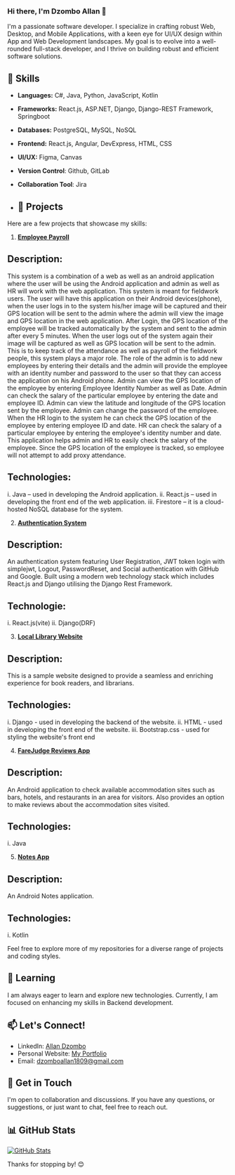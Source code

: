 ### Hi there, I'm Dzombo Allan 👋

I'm a passionate software developer. I specialize in crafting robust Web, Desktop, and Mobile Applications, with a keen eye for UI/UX design within App and Web Development landscapes. My goal is to evolve into a well-rounded full-stack developer, and I thrive on building robust and efficient software solutions.

## 🔧 Skills

- **Languages:** C#, Java, Python, JavaScript, Kotlin
- **Frameworks:** React.js, ASP.NET, Django, Django-REST Framework, Springboot
- **Databases:** PostgreSQL, MySQL, NoSQL
- **Frontend:** React.js, Angular, DevExpress, HTML, CSS
- **UI/UX:** Figma, Canvas
- **Version Control**: Github, GitLab
- **Collaboration Tool**: Jira

- ## 🚀 Projects

Here are a few projects that showcase my skills:

1. **[Employee Payroll](https://github.com/dzomboallan/employee_payroll)**
## Description:
This system is a combination of a web as well as an android application where the user will be using the Android application and admin as well as HR will work with the web application. This system is meant for fieldwork users. The user will have this application on their Android devices(phone), when the user logs in to the system his/her image will be captured and their GPS location will be sent to the admin where the admin will view the image and GPS location in the web application. After Login, the GPS location of the employee will be tracked automatically by the system and sent to the admin after every 5 minutes. When the user logs out of the system again their image will be captured as well as GPS location will be sent to the admin. This is to keep track of the attendance as well as payroll of the fieldwork people, this system plays a major role. The role of the admin is to add new employees by entering their details and the admin will provide the employee with an identity number and password to the user so that they can access the application on his Android phone. Admin can view the GPS location of the employee by entering Employee Identity Number as well as Date. Admin can check the salary of the particular employee by entering the date and employee ID. Admin can view the latitude and longitude of the GPS location sent by the employee. Admin can change the password of the employee. When the HR login to the system he can check the GPS location of the employee by entering employee ID and date. HR can check the salary of a particular employee by entering the employee's identity number and date. This application helps admin and HR to easily check the salary of the employee. Since the GPS location of the employee is tracked, so employee will not attempt to add proxy attendance.

## Technologies:
i. Java – used in developing the Android application.
ii. React.js – used in developing the front end of the web application.
iii. Firestore – it is a cloud-hosted NoSQL database for the system.

2. **[Authentication System](https://github.com/dzomboallan/authentication-system)**
## Description:
An authentication system featuring User Registration, JWT token login with simplejwt, Logout, PasswordReset, and Social authentication with GitHub and Google. Built using a modern web technology stack which includes React.js and Django utilising the Django Rest Framework.

## Technologie:
i. React.js(vite)
ii. Django(DRF)

3. **[Local Library Website](https://github.com/dzomboallan/localllibrary)**
## Description:
This is a sample website designed to provide a seamless and enriching experience for book readers, and librarians.

## Technologies: 
i. Django - used in developing the backend of the website.
ii. HTML - used in developing the front end of the website.
iii. Bootstrap.css - used for styling the website's front end 

4. **[FareJudge Reviews App](https://github.com/dzomboallan/FareJudgeReviewsApp)**
## Description:
An Android application to check available accommodation sites such as bars, hotels, and restaurants in an area for visitors. Also provides an option to make reviews about the accommodation sites visited.

## Technologies:
i. Java

5. **[Notes App]([(https://github.com/dzomboallan/noteApp))**
## Description:
An Android Notes application.

## Technologies:
i. Kotlin


Feel free to explore more of my repositories for a diverse range of projects and coding styles.

## 🌱 Learning

I am always eager to learn and explore new technologies. Currently, I am focused on enhancing my skills in Backend development.

## 📫 Let's Connect!

- LinkedIn: [Allan Dzombo](www.linkedin.com/in/allan-dzombo-3a0476208)
- Personal Website: [My Portfolio](https://dzomboallan.pythonanywhere.com/) 
- Email: dzomboallan1809@gmail.com

## 💬 Get in Touch

I'm open to collaboration and discussions. If you have any questions, or suggestions, or just want to chat, feel free to reach out.

## 📊 GitHub Stats

[![GitHub Stats](https://github-readme-stats.vercel.app/api?username=dzomboallan&show_icons=true&theme=radical)](https://github.com/dzomboallan)

Thanks for stopping by! 😊



